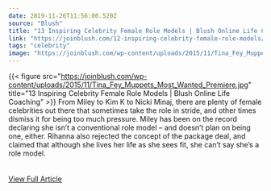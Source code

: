 ```yaml
---
date: 2019-11-26T11:56:00.520Z 
source: "Blush" 
title: "13 Inspiring Celebrity Female Role Models | Blush Online Life Coaching" 
link: "https://joinblush.com/12-inspiring-celebrity-female-role-models/" 
tags: "celebrity" 
image: "https://joinblush.com/wp-content/uploads/2015/11/Tina_Fey_Muppets_Most_Wanted_Premiere.jpg"
---
```

{{< figure src="https://joinblush.com/wp-content/uploads/2015/11/Tina_Fey_Muppets_Most_Wanted_Premiere.jpg" title="13 Inspiring Celebrity Female Role Models | Blush Online Life Coaching" >}}
From Miley to Kim K to Nicki Minaj, there are plenty of female celebrities out there that sometimes take the role in stride, and other times dismiss it for being too much pressure. Miley has been on the record declaring she isn’t a conventional role model – and doesn’t plan on being one, either. Rihanna also rejected the concept of the package deal, and claimed that although she lives her life as she sees fit, she can’t say she’s a role model.
<br/><br/><br/>
<a href='https://joinblush.com/12-inspiring-celebrity-female-role-models/' class='btn' target='_blank'>View Full Article</a>